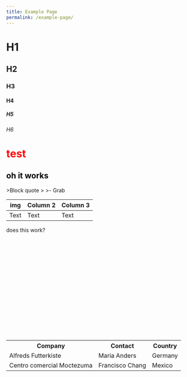 ```yaml
---
title: Example Page
permalink: /example-page/
---
```

# H1 
## H2
### H3
#### H4
##### H5
###### H6

<h1 style="color:red;">test</h1>
<h2 style="color:black;">oh it works</h2>

&gt;Block quote
&gt;
&gt;\- Grab


| img | Column 2 | Column 3 |
| -------- | -------- | -------- |
| Text     | Text     | Text     |


does this work?

  
&nbsp;&nbsp;  
&nbsp;&nbsp;&nbsp;&nbsp;  
&nbsp;&nbsp;&nbsp;&nbsp;  
&nbsp;&nbsp;&nbsp;&nbsp;  
&nbsp;&nbsp;  
&nbsp;&nbsp;  
&nbsp; &nbsp;&nbsp;  
&nbsp;&nbsp;&nbsp;&nbsp;  
&nbsp;&nbsp;&nbsp;&nbsp;  
&nbsp;&nbsp;  
&nbsp;&nbsp;  
&nbsp;&nbsp;&nbsp;&nbsp;  
&nbsp;&nbsp;&nbsp;&nbsp;  
&nbsp;&nbsp;&nbsp;&nbsp;  
&nbsp;&nbsp;<table><tbody><tr><th>Company</th><th>Contact</th><th>Country</th></tr><tr><td>Alfreds Futterkiste</td><td>Maria Anders</td><td>Germany</td></tr><tr><td>Centro comercial Moctezuma</td><td>Francisco Chang</td><td>Mexico</td></tr>  
</tbody></table>

<img height="5" width="10" src="https://drive.google.com/uc?export=view&amp;id=1EkeQrbpjsYdXhvLFfCCHPM61FPJP4ZxO">

<style>
	div.gallery {  margin: 5px;  
  border: 1px solid #ccc;  
  float: left;  
  width: 180px;}  
  
div.gallery:hover {  border: 1px solid #777;}  
  
div.gallery img {  width: 100%;  
  height: auto;}  
  
div.desc {  padding: 15px;  
  text-align: center;}
	</style>

